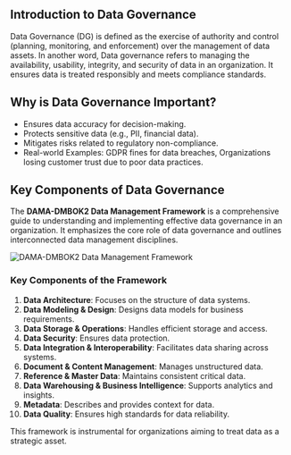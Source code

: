 ## **Introduction to Data Governance**
Data Governance (DG) is defined as the exercise of authority and control (planning, monitoring, and enforcement) over the management of data assets. In another word, Data governance refers to managing the availability, usability, integrity, and security of data in an organization. It ensures data is treated responsibly and meets compliance standards.
## **Why is Data Governance Important?**
  - Ensures data accuracy for decision-making.
  - Protects sensitive data (e.g., PII, financial data).
  - Mitigates risks related to regulatory non-compliance.
  - Real-world Examples: GDPR fines for data breaches, Organizations losing customer trust due to poor data practices.
## **Key Components of Data Governance**
The **DAMA-DMBOK2 Data Management Framework** is a comprehensive guide to understanding and implementing effective data governance in an organization. It emphasizes the core role of data governance and outlines interconnected data management disciplines.

![DAMA-DMBOK2 Data Management Framework](image/image.png)

### **Key Components of the Framework**
1. **Data Architecture**: Focuses on the structure of data systems.
2. **Data Modeling & Design**: Designs data models for business requirements.
3. **Data Storage & Operations**: Handles efficient storage and access.
4. **Data Security**: Ensures data protection.
5. **Data Integration & Interoperability**: Facilitates data sharing across systems.
6. **Document & Content Management**: Manages unstructured data.
7. **Reference & Master Data**: Maintains consistent critical data.
8. **Data Warehousing & Business Intelligence**: Supports analytics and insights.
9. **Metadata**: Describes and provides context for data.
10. **Data Quality**: Ensures high standards for data reliability.

This framework is instrumental for organizations aiming to treat data as a strategic asset.
